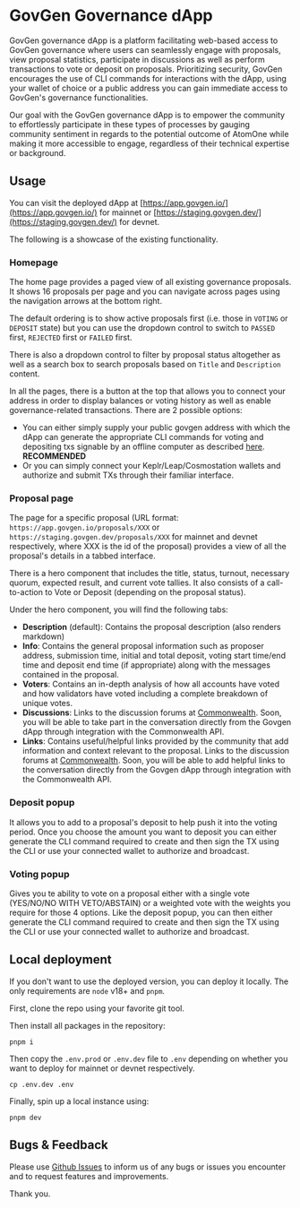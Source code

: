 # GovGen Governance dApp

GovGen governance dApp is a platform facilitating web-based access to GovGen governance where users can seamlessly engage with proposals, view proposal statistics, participate in discussions as well as perform transactions to vote or deposit on proposals. Prioritizing security, GovGen encourages the use of CLI commands for interactions with the dApp, using your wallet of choice or a public address you can gain immediate access to GovGen's governance functionalities. 

Our goal with the GovGen governance dApp is to empower the community to effortlessly participate in these types of processes by gauging community sentiment in regards to the potential outcome of AtomOne while making it more accessible to engage, regardless of their technical expertise or background.

## Usage

You can visit the deployed dApp at [https://app.govgen.io/](https://app.govgen.io/) for mainnet or [https://staging.govgen.dev/](https://staging.govgen.dev/) for devnet.

The following is a showcase of the existing functionality.

### Homepage

The home page provides a paged view of all existing governance proposals. It shows 16 proposals per page and you can navigate across pages using the navigation arrows at the bottom right.

The default ordering is to show active proposals first (i.e. those in `VOTING` or `DEPOSIT` state) but you can use the dropdown control to switch to `PASSED` first, `REJECTED` first or `FAILED` first.

There is also a dropdown control to filter by proposal status altogether as well as a search box to search proposals based on `Title` and `Description` content.

In all the pages, there is a button at the top that allows you to connect your address in order to display balances or voting history as well as enable governance-related transactions. There are 2 possible options:
- You can either simply supply your public govgen address with which the dApp can generate the appropriate CLI commands for voting and depositing txs signable by an offline computer as described [here](https://github.com/atomone-hub/govgen-proposals/blob/main/submit-tx-securely.md). **RECOMMENDED**
- Or you can simply connect your Keplr/Leap/Cosmostation wallets and authorize and submit TXs through their familiar interface.

### Proposal page

The page for a specific proposal (URL format: `https://app.govgen.io/proposals/XXX` or `https://staging.govgen.dev/proposals/XXX` for mainnet and devnet respectively, where XXX is the id of the proposal) provides a view of all the proposal's details in a tabbed interface.

There is a hero component that includes the title, status, turnout, necessary quorum, expected result, and current vote tallies. It also consists of a call-to-action to Vote or Deposit (depending on the proposal status).

Under the hero component, you will find the following tabs:

- **Description** (default): Contains the proposal description (also renders markdown)
- **Info**: Contains the general proposal information such as proposer address, submission time, initial and total deposit, voting start time/end time and deposit end time (if appropriate) along with the messages contained in the proposal.
- **Voters**: Contains an in-depth analysis of how all accounts have voted and how validators have voted including a complete breakdown of unique votes.
- **Discussions**: Links to the discussion forums at [Commonwealth](https://commonwealth.im/govgen). Soon, you will be able to take part in the conversation directly from the Govgen dApp through integration with the Commonwealth API.
- **Links**: Contains useful/helpful links provided by the community that add information and context relevant to the proposal. Links to the discussion forums at [Commonwealth](https://commonwealth.im/govgen). Soon, you will be able to add helpful links to the conversation directly from the Govgen dApp through integration with the Commonwealth API.

### Deposit popup

It allows you to add to a proposal's deposit to help push it into the voting period. Once you choose the amount you want to deposit you can either generate the CLI command required to create and then sign the TX using the CLI or use your connected wallet to authorize and broadcast.

### Voting popup

Gives you te ability to vote on a proposal either with a single vote (YES/NO/NO WITH VETO/ABSTAIN) or a weighted vote with the weights you require for those 4 options. Like the deposit popup, you can then either generate the CLI command required to create and then sign the TX using the CLI or use your connected wallet to authorize and broadcast.

## Local deployment

If you don't want to use the deployed version, you can deploy it locally. The only requirements are `node` v18+ and `pnpm`.

First, clone the repo using your favorite git tool.

Then install all packages in the repository:

```
pnpm i
```

Then copy the `.env.prod` or `.env.dev` file to `.env` depending on whether you want to deploy for mainnet or devnet respectively.

```
cp .env.dev .env
```

Finally, spin up a local instance using:

```
pnpm dev
```

## Bugs & Feedback

Please use [Github Issues](https://github.com/allinbits/govgen-governance-dapp/issues) to inform us of any bugs or issues you encounter and to request features and improvements.

Thank you.

